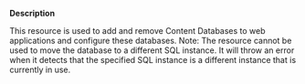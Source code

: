 **Description**

This resource is used to add and remove Content Databases to web applications and configure 
these databases. Note: The resource cannot be used to move the database to a different 
SQL instance. It will throw an error when it detects that the specified SQL instance is a 
different instance that is currently in use. 
